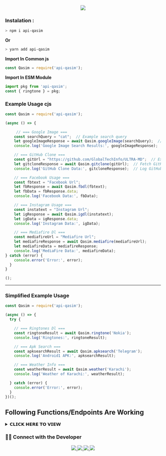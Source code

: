 <h3 align="center">
  
  <p align="center"><img src="https://img.shields.io/badge/WLCM%20TO -API QASIM-green?colorA=%23ff0000&colorB=%23017e40&style=flat-square">  
  
</h3>

### Instalation :
```bash
> npm i api-qasim
```
**Or**

```bash
> yarn add api-qasim
```

**Import In Common js**
```js
const Qasim = require('api-qasim');

```
**Import In ESM Module**
```js
import pkg from 'api-qasim';
const { ringtone } = pkg;
```
### Example Usage cjs

```js
const Qasim = require('api-qasim');

(async () => {

     // === Google Image ===
    const searchQuery = "cat";  // Example search query
    let googleImageResponse = await Qasim.googleImage(searchQuery);  // Fetch image URLs for the search query
    console.log('Google Image Search Results:', googleImageResponse);  // Log image URLs

    // === GitHub Clone ===
    const gitUrl = "https://github.com/GlobalTechInfo/ULTRA-MD";  // Example GitHub URL
    let gitcloneResponse = await Qasim.gitclone(gitUrl);  // Fetch GitHub clone data
    console.log('GitHub Clone Data:', gitcloneResponse);  // Log GitHub clone response

    // === Facebook Usage ===
    const fbtext = "Facebook Url";
    let fbResponse = await Qasim.fbdl(fbtext);
    let fbData = fbResponse.data;
    console.log('Facebook Data:', fbData);

    // === Instagram Usage ===
    const instatext = "Instagram Url";
    let igResponse = await Qasim.igdl(instatext);
    let igData = igResponse.data;
    console.log('Instagram Data:', igData);

    // === Mediafire Dl ===
    const mediafireUrl = "Mediafire Url";
    let mediafireResponse = await Qasim.mediafire(mediafireUrl);
    let mediafireData = mediafireResponse;
    console.log('MediaFire Data:', mediafireData);
} catch (error) {
    console.error('Error:', error);
  }
}

();
```
--------
### Simplified Example Usage
```js
const Qasim = require('api-qasim');

(async () => {
  try {

    // === Ringtones Dl ===
    const ringtoneResult = await Qasim.ringtone('Nokia');
    console.log('Ringtones:', ringtoneResult);

    // === Apk Search ===
    const apksearchResult = await Qasim.apksearch('Telegram');
    console.log('Android1 APK:', apksearchResult);

    // === Weather Info ===
    const weatherResult = await Qasim.weather('Karachi');
    console.log('Weather of Karachi:', weatherResult);

  } catch (error) {
    console.error('Error:', error);
  }
})();

  ```


## Following Functions/Endpoints Are Working

<details>
<summary>𝗖𝗟𝗜𝗖𝗞 𝗛𝗘𝗥𝗘 𝗧𝗢 𝗩𝗜𝗘𝗪</summary>

```js
Qasim.googleImage('query');  // search query for downloading image from google


Qasim.gitclone('git url');   // Some Github Repository Url


Qasim.igdl('Instagram url'); // Instagram Post Url, e.g link of reel,image, video etc.


Qasim.fbdl('facebook url');  // Facebook Post Url e.g reel, image, video etc.


Qasim.mediafire('mediafire url');  // url of some file on mediafire


Qasim.wallpapercraft('query');  // wallpaper search query e.g 'sky'


Qasim.wallpaper('query');   //wallpapers search query e.g 'technology'


Qasim.styletext('teks');   // text that you wana convert in various styles e.g 'hello'


Qasim.ringtone('title');  // title of the ringtone that you wana search e.g 'Shape of You'


Qasim.mediaumma('url');   // some media url from mediaumma website


Qasim.wikimedia('query');  // search query for images from Wikimedia e.g 'Laptop'


Qasim.tiktokDl('url');     // url of tiktok media, complete tiktok scraper


Qasim.xdown('url');       // url of twitter media, complete twitter scraper


Qasim.stickersearch('query');  // query for sticker search e.g 'Babar Azam'


Qasim.trendtwit('country');  // Trending Twitter Tags. use Country e.g 'Pakistan'


Qasim.zerochan('query');     // some anime name e.g 'itachi'


Qasim.bitly('url');     //  url that you wana convert/shorten to bit.ly


Qasim.webtoons('query');  // some search query e.g 'ignite'


Qasim.facebook('url');  // works well with reels


Qasim.ssweb('url');     // url of the page from where you wana get screenshot


Qasim.pinterest('query');  // image search query e.g 'Electronics'


Qasim.gempa();   // Earthquake info only for Indonesia


Qasim.cariresep('url');  // Food Recipes web url e.g https://resepkoki.id/resep-nasi-daun-jeruk-praktis-untuk-menu-sehari-hari


Qasim.tinyurl('url');    // Link shortener , url that you wana shorten


Qasim.apkmirror('querry');   // some apk search query e.g 'whatsapp'


Qasim.weather('city'); // weather info query e.g 'Lahore'


Qasim.apksearch('query');     // some apk search query e.g 'facebook'


Qasim.happymod('query');      // some apk search query e.g 'Telegram'


Qasim.mangatoon('search');  // some anime name e.g 'nezoku'


Qasim.quotesanime();


Qasim.artinama('query');    // some name for india only


Qasim.wattpad('query');    // wattpad search query e.g 'japan'


Qasim.playstore('search');   // some apk search query e.g 'whatsapp'


Qasim.wikisearch('query');    // wikipedia search query e.g 'heroku'


Qasim.konachan('query');    // anime search query e.g 'neko'

```
</details>

### 🧑‍💻 Connect with the Developer

<p align="center">
  <a href="https://github.com/GlobalTechInfo">
    <img src="https://img.shields.io/badge/GitHub-GlobalTechInfo-blue?style=for-the-badge&logo=github&logoColor=white">
  </a>
  <a href="https://t.me/GlobalTechOwner">
    <img src="https://img.shields.io/badge/Telegram-@GlobalTechOwner-1DA1F2?style=for-the-badge&logo=telegram&logoColor=white">
  </a>
  <a href="https://wa.me/message/923444844060">
    <img src="https://img.shields.io/badge/WhatsApp-Click%20Here%20to%20Message%20Me-25D366?style=for-the-badge&logo=whatsapp&logoColor=white">
  </a>
  <a href="https://youtube.com/@GlobalTechInfo">
    <img src="https://img.shields.io/badge/YouTube-@GlobalTechInfo-000000?style=for-the-badge&logo=youtube&logoColor=white">
  </a>
</p>
